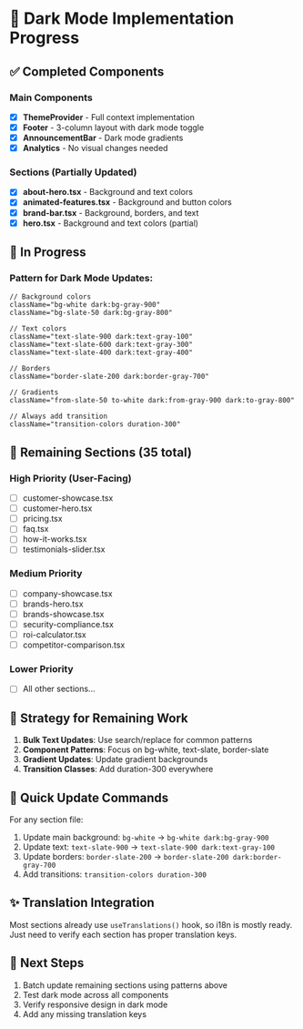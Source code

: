 # 🌙 Dark Mode Implementation Progress

## ✅ **Completed Components**

### Main Components
- [x] **ThemeProvider** - Full context implementation
- [x] **Footer** - 3-column layout with dark mode toggle
- [x] **AnnouncementBar** - Dark mode gradients
- [x] **Analytics** - No visual changes needed

### Sections (Partially Updated)
- [x] **about-hero.tsx** - Background and text colors
- [x] **animated-features.tsx** - Background and button colors  
- [x] **brand-bar.tsx** - Background, borders, and text
- [x] **hero.tsx** - Background and text colors (partial)

## 🔄 **In Progress**

### Pattern for Dark Mode Updates:
```tsx
// Background colors
className="bg-white dark:bg-gray-900"
className="bg-slate-50 dark:bg-gray-800" 

// Text colors  
className="text-slate-900 dark:text-gray-100"
className="text-slate-600 dark:text-gray-300"
className="text-slate-400 dark:text-gray-400"

// Borders
className="border-slate-200 dark:border-gray-700"

// Gradients
className="from-slate-50 to-white dark:from-gray-900 dark:to-gray-800"

// Always add transition
className="transition-colors duration-300"
```

## 🔄 **Remaining Sections (35 total)**

### High Priority (User-Facing)
- [ ] customer-showcase.tsx
- [ ] customer-hero.tsx  
- [ ] pricing.tsx
- [ ] faq.tsx
- [ ] how-it-works.tsx
- [ ] testimonials-slider.tsx

### Medium Priority  
- [ ] company-showcase.tsx
- [ ] brands-hero.tsx
- [ ] brands-showcase.tsx
- [ ] security-compliance.tsx
- [ ] roi-calculator.tsx
- [ ] competitor-comparison.tsx

### Lower Priority
- [ ] All other sections...

## 🎯 **Strategy for Remaining Work**

1. **Bulk Text Updates**: Use search/replace for common patterns
2. **Component Patterns**: Focus on bg-white, text-slate, border-slate
3. **Gradient Updates**: Update gradient backgrounds  
4. **Transition Classes**: Add duration-300 everywhere

## 📝 **Quick Update Commands**

For any section file:
1. Update main background: `bg-white` → `bg-white dark:bg-gray-900`
2. Update text: `text-slate-900` → `text-slate-900 dark:text-gray-100`
3. Update borders: `border-slate-200` → `border-slate-200 dark:border-gray-700`
4. Add transitions: `transition-colors duration-300`

## ✨ **Translation Integration**

Most sections already use `useTranslations()` hook, so i18n is mostly ready.
Just need to verify each section has proper translation keys.

## 🚀 **Next Steps**

1. Batch update remaining sections using patterns above
2. Test dark mode across all components
3. Verify responsive design in dark mode
4. Add any missing translation keys
